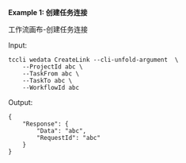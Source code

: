 **Example 1: 创建任务连接**

工作流画布-创建任务连接

Input: 

```
tccli wedata CreateLink --cli-unfold-argument  \
    --ProjectId abc \
    --TaskFrom abc \
    --TaskTo abc \
    --WorkflowId abc
```

Output: 
```
{
    "Response": {
        "Data": "abc",
        "RequestId": "abc"
    }
}
```

